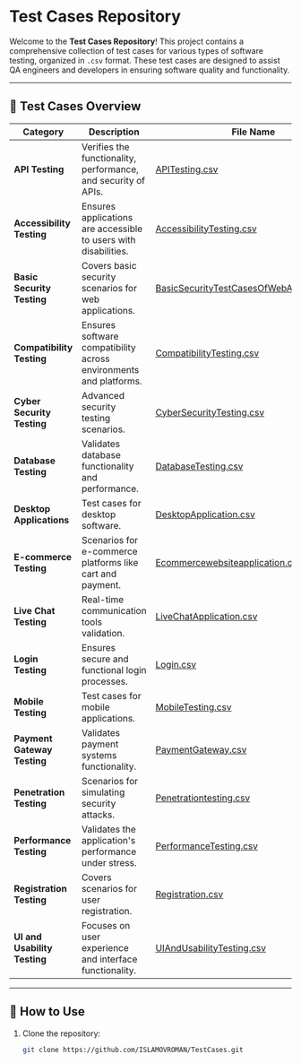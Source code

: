 # Test Cases Repository

Welcome to the **Test Cases Repository**! This project contains a comprehensive collection of test cases for various types of software testing, organized in `.csv` format. These test cases are designed to assist QA engineers and developers in ensuring software quality and functionality.

---

## 📂 Test Cases Overview

| **Category**               | **Description**                                                   | **File Name**                                 |
|----------------------------|-------------------------------------------------------------------|----------------------------------------------|
| **API Testing**            | Verifies the functionality, performance, and security of APIs.   | [APITesting.csv](./APITesting.csv)           |
| **Accessibility Testing**  | Ensures applications are accessible to users with disabilities.  | [AccessibilityTesting.csv](./AccessibilityTesting.csv) |
| **Basic Security Testing** | Covers basic security scenarios for web applications.            | [BasicSecurityTestCasesOfWebApplication.csv](./BasicSecurityTestCasesOfWebApplication.csv) |
| **Compatibility Testing**  | Ensures software compatibility across environments and platforms.| [CompatibilityTesting.csv](./CompatibilityTesting.csv) |
| **Cyber Security Testing** | Advanced security testing scenarios.                             | [CyberSecurityTesting.csv](./CyberSecurityTesting.csv) |
| **Database Testing**       | Validates database functionality and performance.                | [DatabaseTesting.csv](./DatabaseTesting.csv) |
| **Desktop Applications**   | Test cases for desktop software.                                 | [DesktopApplication.csv](./DesktopApplication.csv) |
| **E-commerce Testing**     | Scenarios for e-commerce platforms like cart and payment.        | [Ecommercewebsiteapplication.csv](./Ecommercewebsiteapplication.csv) |
| **Live Chat Testing**      | Real-time communication tools validation.                        | [LiveChatApplication.csv](./LiveChatApplication.csv) |
| **Login Testing**          | Ensures secure and functional login processes.                   | [Login.csv](./Login.csv)                     |
| **Mobile Testing**         | Test cases for mobile applications.                              | [MobileTesting.csv](./MobileTesting.csv)     |
| **Payment Gateway Testing**| Validates payment systems functionality.                         | [PaymentGateway.csv](./PaymentGateway.csv)   |
| **Penetration Testing**    | Scenarios for simulating security attacks.                       | [Penetrationtesting.csv](./Penetrationtesting.csv) |
| **Performance Testing**    | Validates the application's performance under stress.            | [PerformanceTesting.csv](./PerformanceTesting.csv) |
| **Registration Testing**   | Covers scenarios for user registration.                          | [Registration.csv](./Registration.csv)       |
| **UI and Usability Testing**| Focuses on user experience and interface functionality.         | [UIAndUsabilityTesting.csv](./UIAndUsabilityTesting.csv) |

---

## 📄 How to Use

1. Clone the repository:
   ```bash
   git clone https://github.com/ISLAMOVROMAN/TestCases.git
